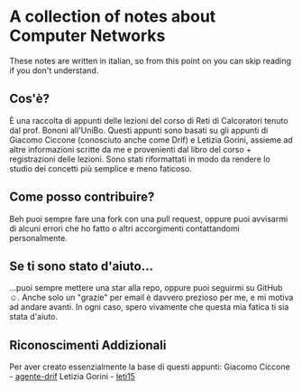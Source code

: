 # A collection of notes about Computer Networks

These notes are written in italian, so from this point on you can skip reading if you don't understand.

## Cos'è?

È una raccolta di appunti delle lezioni del corso di Reti di Calcoratori tenuto dal prof. Bononi all'UniBo. Questi appunti sono basati su gli appunti di Giacomo Ciccone (conosciuto anche come Drif) e Letizia Gorini, assieme ad altre informazioni scritte da me e provenienti dal libro del corso + registrazioni delle lezioni. Sono stati riformattati in modo da rendere lo studio dei concetti più semplice e meno faticoso.

## Come posso contribuire? 

Beh puoi sempre fare una fork con una pull request, oppure puoi avvisarmi di alcuni errori che ho fatto o altri accorgimenti contattandomi personalmente.

## Se ti sono stato d'aiuto...

...puoi sempre mettere una star alla repo, oppure puoi seguirmi su GitHub :relaxed:.
Anche solo un "grazie" per email è davvero prezioso per me, e mi motiva ad andare avanti. In ogni caso, spero vivamente che questa mia fatica ti sia stata d'aiuto.

## Riconoscimenti Addizionali

Per aver creato essenzialmente la base di questi appunti:
Giacomo Ciccone - [agente-drif](https://github.com/agente-drif)
Letizia Gorini - [leti15](https://github.com/leti15)